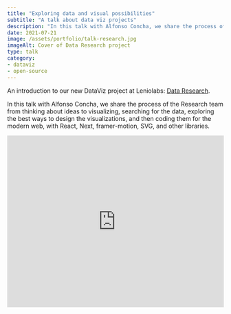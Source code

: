 ```yaml
---
title: "Exploring data and visual possibilities"
subtitle: "A talk about data viz projects"
description: "In this talk with Alfonso Concha, we share the process of the Research team from thinking about ideas to visualizing, searching for the data, exploring the best ways to design the visualizations, and then coding them for the modern web, with React, Next, framer-motion, SVG, and other libraries."
date: 2021-07-21
image: /assets/portfolio/talk-research.jpg
imageAlt: Cover of Data Research project
type: talk
category: 
- dataviz
- open-source
---
```


An introduction to our new DataViz project at Leniolabs: [Data Research](https://research.leniolabs.com/).

In this talk with Alfonso Concha, we share the process of the Research team from thinking about ideas to visualizing, searching for the data, exploring the best ways to design the visualizations, and then coding them for the modern web, with React, Next, framer-motion, SVG, and other libraries.

<iframe class="iframe-post" width="100%" height="400" src="https://www.youtube.com/embed/PygkxCv7EQE?si=fs9-V6Ndri_25BFi" title="YouTube video player" frameborder="0" allow="accelerometer; autoplay; clipboard-write; encrypted-media; gyroscope; picture-in-picture; web-share" referrerpolicy="strict-origin-when-cross-origin" allowfullscreen></iframe>